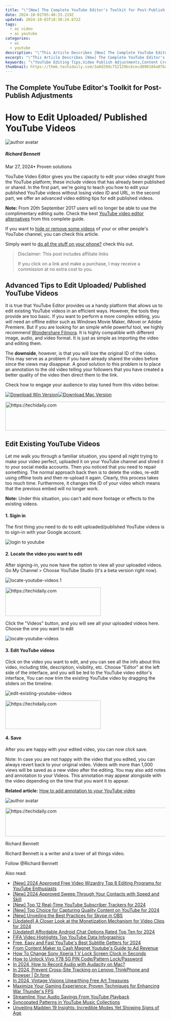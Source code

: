 ```yaml
---
title: "\"[New] The Complete YouTube Editor's Toolkit for Post-Publish Adjustments for 2024\""
date: 2024-10-01T05:48:33.219Z
updated: 2024-10-03T18:30:24.672Z
tags:
  - ai video
  - ai youtube
categories:
  - ai
  - youtube
description: "\"This Article Describes [New] The Complete YouTube Editor's Toolkit for Post-Publish Adjustments for 2024\""
excerpt: "\"This Article Describes [New] The Complete YouTube Editor's Toolkit for Post-Publish Adjustments for 2024\""
keywords: "\"YouTube Editing Tips,Video Publish Adjustments,Content Creator Tools,Media Editing Software,Pre-Upload Plugin Use,Post-Publish Effects,Editor's Toolkit Guide\""
thumbnail: https://thmb.techidaily.com/3a8d29dc752129bc6cecd890184a07ba60927370b95afc8af67003c49b108b72.jpg
---
```


## The Complete YouTube Editor's Toolkit for Post-Publish Adjustments

# How to Edit Uploaded/ Published YouTube Videos

![author avatar](https://images.wondershare.com/filmora/article-images/richard-bennett.jpg)

##### Richard Bennett

 Mar 27, 2024• Proven solutions

YouTube Video Editor gives you the capacity to edit your video straight from the YouTube platform; these include videos that has already been published or shared. In the first part, we're going to teach you how to edit your published YouTube videos without losing video ID and URL, in the second part, we offer an advanced video editing tips for edit published videos.

**Note:** From 20th September 2017 users will no longer be able to use the complimentary editing suite. Check the best [YouTube video editor alternatives](https://tools.techidaily.com/wondershare/filmora/download/) from this complete guide.

If you want to [hide or remove some videos](https://tools.techidaily.com/wondershare/filmora/download/) of your or other people's YouTube channel, you can check this article.

Simply want to [do all the stuff on your phone?](https://tools.techidaily.com/wondershare/filmora/download/) check this out.

>  Disclaimer: This post includes affiliate links
>
>  If you click on a link and make a purchase, I may receive a commission at no extra cost to you.
>

## Advanced Tips to Edit Uploaded/ Published YouTube Videos

It is true that YouTube Editor provides us a handy platform that allows us to edit existing YouTube videos in an efficient ways. However, the tools they provide are too basic. If you want to perform a more complex editing, you will need an offline editor such as Windows Movie Maker, iMovei or Adobe Premiere. But if you are looking for an simple while powerful tool, we highly recommend [Wondershare Filmora](https://tools.techidaily.com/wondershare/filmora/download/). It is highly compatible with different image, audio, and video format. It is just as simple as importing the video and editing them.

The **downside**, however, is that you will lose the original ID of the video. This may serve as a problem if you have already shared the video before since the views may disappear. A good solution to this problem is to place an annotation to the old video telling your followers that you have created a better quality of the video then direct them to the link.

Check how to engage your audience to stay tuned from this video below:

[![Download Win Version](https://images.wondershare.com/filmora/guide/download-btn-win.jpg)](https://tools.techidaily.com/wondershare/filmora/download/)[![Download Mac Version](https://images.wondershare.com/filmora/guide/download-btn-mac.jpg)](https://tools.techidaily.com/wondershare/filmora/download/)

<!-- affiliate ads begin -->
<a href="https://appsumo.8odi.net/c/5597632/2123737/7443" target="_top" id="2123737">
  <img src="//a.impactradius-go.com/display-ad/7443-2123737" border="0" alt="https://techidaily.com" width="728" height="90"/>
</a>
<img height="0" width="0" src="https://appsumo.8odi.net/i/5597632/2123737/7443" style="position:absolute;visibility:hidden;" border="0" />
<!-- affiliate ads end -->

## Edit Existing YouTube Videos

Let me walk you through a familiar situation, you spend all night trying to make your video perfect, uploaded it on your YouTube channel and shred it to your social media accounts. Then you noticed that you need to repair something. The normal approach back then is to delete the video, re-edit using offline tools and then re-upload it again. Clearly, this process takes too much time. Furthermore, it changes the ID of your video which means that the previous embed will no longer work.

**Note:** Under this situation, you can't add more footage or effects to the existing videos.

#### 1\. Sigin in

The first thing you need to do to edit uploaded/published YouTube videos is to sign-in with your Google account.

![login to youtube](https://images.wondershare.com/filmora/article-images/sign-in-to-youtube.jpg)

#### 2\. Locate the video you want to edit

After signing-in, you now have the option to view all your uploaded videos. Go My Channel > Choose YouTube Studio (it's a beta version right now).

![locate-youtube-videos 1](https://images.wondershare.com/filmora/article-images/locate-youtube-videos-1.jpg)

<!-- affiliate ads begin -->
<a href="https://aligracehair.sjv.io/c/5597632/2135356/19272" target="_top" id="2135356">
  <img src="//a.impactradius-go.com/display-ad/19272-2135356" border="0" alt="https://techidaily.com" width="300" height="90"/>
</a>
<img height="0" width="0" src="https://aligracehair.sjv.io/i/5597632/2135356/19272" style="position:absolute;visibility:hidden;" border="0" />
<!-- affiliate ads end -->

Click the "Videos" button, and you will see all your uploaded videos here. Choose the one you want to edit

![locate-youtube-videos](https://images.wondershare.com/filmora/article-images/locate-youtube-videos-2.jpg)

#### 3\. Edit YouTube videos

Click on the video you want to edit, and you can see all the info about this video, including title, description, visibility, etc. Choose "Editor" at the left side of the interface, and you will be led to the YouTube video editor's interface, You can now trim the existing YouTube video by dragging the sliders on the timeline.

![edit-existing-youtube-videos](https://images.wondershare.com/filmora/article-images/edit-existing-youtube-videos-1.jpg)

<!-- affiliate ads begin -->
<a href="https://aligracehair.sjv.io/c/5597632/2087234/19272" target="_top" id="2087234">
  <img src="//a.impactradius-go.com/display-ad/19272-2087234" border="0" alt="https://techidaily.com" width="300" height="90"/>
</a>
<img height="0" width="0" src="https://aligracehair.sjv.io/i/5597632/2087234/19272" style="position:absolute;visibility:hidden;" border="0" />
<!-- affiliate ads end -->

#### 4\. Save

After you are happy with your edited video, you can now click save.

Note: In case you are not happy with the video that you edited, you can always revert back to your original video. Videos with more than 1,000 views will be saved as a new video after the editing. You may also add notes and annotation to your Videos. This annotation may appear alongside with the video depending on the time that you want it to appear.

**Related article:** [How to add annotation to your YouTube video](https://tools.techidaily.com/wondershare/filmora/download/)

![author avatar](https://images.wondershare.com/filmora/article-images/richard-bennett.jpg)

<!-- affiliate ads begin -->
<a href="https://ephamedtechinc.pxf.io/c/5597632/2137209/26400" target="_top" id="2137209">
  <img src="//a.impactradius-go.com/display-ad/26400-2137209" border="0" alt="https://techidaily.com" width="728" height="90"/>
</a>
<img height="0" width="0" src="https://ephamedtechinc.pxf.io/i/5597632/2137209/26400" style="position:absolute;visibility:hidden;" border="0" />
<!-- affiliate ads end -->

Richard Bennett

Richard Bennett is a writer and a lover of all things video.

Follow @Richard Bennett

<ins class="adsbygoogle"
     style="display:block"
     data-ad-format="autorelaxed"
     data-ad-client="ca-pub-7571918770474297"
     data-ad-slot="1223367746"></ins>

<ins class="adsbygoogle"
     style="display:block"
     data-ad-client="ca-pub-7571918770474297"
     data-ad-slot="8358498916"
     data-ad-format="auto"
     data-full-width-responsive="true"></ins>

<span class="atpl-alsoreadstyle">Also read:</span>
<div><ul>
<li><a href="https://youtube-web.techidaily.com/024-approved-free-video-wizardry-top-8-editing-programs-for-youtube-enthusiasts/"><u>[New] 2024 Approved Free Video Wizardry Top 8 Editing Programs for YouTube Enthusiasts</u></a></li>
<li><a href="https://facebook-video-content.techidaily.com/new-2024-approved-sweep-through-your-contacts-with-speed-and-skill/"><u>[New] 2024 Approved Sweep Through Your Contacts with Speed and Skill</u></a></li>
<li><a href="https://youtube-web.techidaily.com/op-12-real-time-youtube-subscriber-trackers-for-2024/"><u>[New] Top 12 Real-Time YouTube Subscriber Trackers for 2024</u></a></li>
<li><a href="https://youtube-web.techidaily.com/op-choice-for-capturing-quality-content-on-youtube-for-2024/"><u>[New] Top Choice for Capturing Quality Content on YouTube for 2024</u></a></li>
<li><a href="https://on-screen-recording.techidaily.com/new-unveiling-the-best-practices-for-skype-in-obs/"><u>[New] Unveiling the Best Practices for Skype in OBS</u></a></li>
<li><a href="https://youtube-web.techidaily.com/ed-a-closer-look-at-the-monetization-mechanism-for-video-clips-for-2024/"><u>[Updated] A Closer Look at the Monetization Mechanism for Video Clips for 2024</u></a></li>
<li><a href="https://screen-recording.techidaily.com/updated-affordable-android-chat-options-rated-top-ten-for-2024/"><u>[Updated] Affordable Android Chat Options Rated Top Ten for 2024</u></a></li>
<li><a href="https://youtube-web.techidaily.com/video-highlights-top-youtube-data-infographics/"><u>FIFA Video Highlights Top YouTube Data Infographics</u></a></li>
<li><a href="https://youtube-web.techidaily.com/easy-and-fast-youtubes-best-subtitle-getters-for-2024/"><u>Free, Easy and Fast YouTube's Best Subtitle Getters for 2024</u></a></li>
<li><a href="https://youtube-web.techidaily.com/content-maker-to-cash-magnet-youtubes-guide-to-ad-revenue/"><u>From Content Maker to Cash Magnet Youtube's Guide to Ad Revenue</u></a></li>
<li><a href="https://android-unlock.techidaily.com/how-to-change-sony-xperia-1-v-lock-screen-clock-in-seconds-by-drfone-android/"><u>How To Change Sony Xperia 1 V Lock Screen Clock in Seconds</u></a></li>
<li><a href="https://android-unlock.techidaily.com/how-to-unlock-vivo-y78-5g-pin-codepattern-lockpassword-by-drfone-android/"><u>How to Unlock Vivo Y78 5G PIN Code/Pattern Lock/Password</u></a></li>
<li><a href="https://video-screen-grab.techidaily.com/in-2024-how-to-record-audio-with-audacity-on-mac/"><u>In 2024, How to Record Audio with Audacity on Mac?</u></a></li>
<li><a href="https://phone-solutions.techidaily.com/in-2024-prevent-cross-site-tracking-on-lenovo-thinkphone-and-browser-drfone-by-drfone-virtual-android/"><u>In 2024, Prevent Cross-Site Tracking on Lenovo ThinkPhone and Browser | Dr.fone</u></a></li>
<li><a href="https://fox-cloud.techidaily.com/in-2024-vintage-visions-unearthing-free-art-treasures/"><u>In 2024, Vintage Visions Unearthing Free Art Treasures</u></a></li>
<li><a href="https://win-able.techidaily.com/maximize-your-gaming-experience-proven-techniques-for-enhancing-war-thunders-fps/"><u>Maximize Your Gaming Experience: Proven Techniques for Enhancing War Thunder's FPS</u></a></li>
<li><a href="https://youtube-web.techidaily.com/mline-your-audio-savings-from-youtube-playback/"><u>Streamline Your Audio Savings From YouTube Playback</u></a></li>
<li><a href="https://youtube-web.techidaily.com/pated-patterns-in-youtube-music-collections/"><u>Syncopated Patterns in YouTube Music Collections</u></a></li>
<li><a href="https://buynow-info.techidaily.com/unveiling-madden-19-insights-incredible-modes-yet-showing-signs-of-age/"><u>Unveiling Madden 19 Insights: Incredible Modes Yet Showing Signs of Age</u></a></li>
</ul></div>

